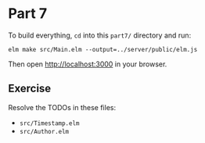 # Part 7

To build everything, `cd` into this `part7/` directory and run:

```shell
elm make src/Main.elm --output=../server/public/elm.js
```

Then open [http://localhost:3000](http://localhost:3000) in your browser.

## Exercise

Resolve the TODOs in these files:

- `src/Timestamp.elm`
- `src/Author.elm`
